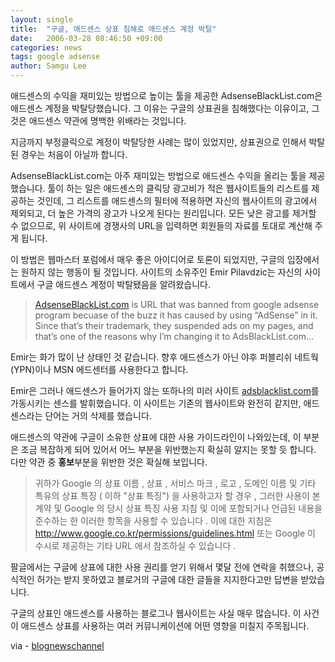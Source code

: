 ```yaml
---
layout: single
title:  "구글, 애드센스 상표 침해로 애드센스 계정 박탈"
date:   2006-03-28 08:46:50 +09:00
categories: news
tags: google adsense
author: Samgu Lee
---
```

애드센스의 수익을 재미있는 방법으로 높이는 툴을 제공한 AdsenseBlackList.com은 애드센스 계정을 박탈당했습니다. 그 이유는 구글의 상표권을 침해했다는 이유이고, 그것은 애드센스 약관에 명백한 위배라는 것입니다.

지금까지 부정클릭으로 계정이 박탈당한 사례는 많이 있었지만, 상표권으로 인해서 박탈된 경우는 처음이 아닐까 합니다.

AdsenseBlackList.com는 아주 재미있는 방법으로 애드센스 수익을 올리는 툴을 제공했습니다. 툴이 하는 일은 애드센스의 클릭당 광고비가 적은 웹사이트들의 리스트를 제공하는 것인데, 그 리스트를 애드센스의 필터에 적용하면 자신의 웹사이트의 광고에서 제외되고, 더 높은 가격의 광고가 나오게 된다는 원리입니다. 모든 낮은 광고를 제거할 수 없으므로, 위 사이트에 경쟁사의 URL을 입력하면 회원들의 자료를 토대로 계산해 주게 됩니다.

이 방법은 웹마스터 포럼에서 매우 좋은 아이디어로 토론이 되었지만, 구글의 입장에서는 원하지 않는 행동이 될 것입니다. 사이트의 소유주인 Emir Pilavdzic는 자신의 사이트에서 구글 애드센스 계정이 박탈됐음을 알려왔습니다.

> <a href="http://www.adsenseblacklist.com/">AdsenseBlackList.com</a> is URL that was banned from google adsense program becuase of the buzz it has caused by using &#8220;AdSense&#8221; in it. Since that&#8217;s their trademark, they suspended ads on my pages, and that&#8217;s one of the reasons why I&#8217;m changing it to AdsBlackList.com&#8230;

Emir는 화가 많이 난 상태인 것 같습니다. 향후 애드센스가 아닌 야후 퍼블리쉬 네트웍(YPN)이나 MSN 에드센터를 사용한다고 합니다.

Emir은 그러나 애드센스가 들어가지 않는 또하나의 미러 사이트 [adsblacklist.com](http://www.adsblacklist.com/)를 가동시키는 센스를 발휘했습니다. 이 사이트는 기존의 웹사이트와 완전히 같지만, 애드센스라는 단어는 거의 삭제를 했습니다.

애드센스의 약관에 구글이 소유한 상표에 대한 사용 가이드라인이 나와있는데, 이 부분은 조금 복잡하게 되어 있어서 어느 부분을 위반했는지 확실히 알지는 못할 듯 합니다. 다만 약관 중 <b>홍보</b>부분을 위반한 것은 확실해 보입니다.

> 귀하가 Google 의 상표 이름 , 상표 , 서비스 마크 , 로고 , 도메인 이름 및 기타 특유의 상표 특징 ( 이하 "상표 특징") 을 사용하고자 할 경우 , 그러한 사용이 본 계약 및 Google 의 당시 상표 특징 사용 지침 및 이에 포함되거나 언급된 내용을 준수하는 한 이러한 항목을 사용할 수 있습니다 . 이에 대한 지침은 http://www.google.co.kr/permissions/guidelines.html 또는 Google 이 수시로 제공하는 기타 URL 에서 참조하실 수 있습니다 . 

팔글에서는 구글에 상표에 대한 사용 권리를 얻기 위해서 몇달 전에 연락을 취했으나, 공식적인 허가는 받지 못하였고 블로거의 구글에 대한 글들을 지지한다고만 답변을 받았습니다.

구글의 상표인 애드센스를 사용하는 블로그나 웹사이트는 사실 매우 많습니다. 이 사건이 애드센스 상표를 사용하는 여러 커뮤니케이션에 어떤 영향을 미칠지 주목됩니다.

via - [blognewschannel](http://google.blognewschannel.com/index.php/archives/2006/03/27/adsense-blacklist-blacklisted-from-adsense/)
